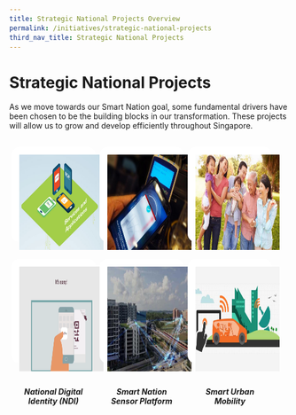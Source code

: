 ```yaml
---
title: Strategic National Projects Overview
permalink: /initiatives/strategic-national-projects
third_nav_title: Strategic National Projects
---
```


# Strategic National Projects

As we move towards our Smart Nation goal, some fundamental drivers have been chosen to be the building blocks in our transformation. These projects will allow us to grow and develop efficiently throughout Singapore. 

<style>
/*--------------------------------------------------------------
CODE FROM MSE: START OF policies PAGE CARDS FLEXBOX LAYOUT AND STYLES
--------------------------------------------------------------*/

/* refrain from using pure img selector as it changes the MSE logo size */
#policies-container > section > div > a > img {
	display: block;
	border: 0;
	width: 100%;
    height: 100%;
    padding: 1em;
    border-radius: 15px 15px 0px 0px;
}

.card {
    flex: 1 0 500px;
    box-sizing: border-box;
    margin: 1rem .25em;
	background: white;
    margin-bottom: 1em;
    /* border: 0.13em solid rgba(0,0,0,.2); */
    border-radius: 15px;
    /* box-shadow: 2px 2px 6px 0px  rgba(0,0,0,0.3); */
}

.card a {
  color: inherit;
  text-decoration: none; /* no underline */
}

.card-content h6 {
	padding: .5em;
	margin-top: 0.5em;
	margin-bottom: .5em;
    font-weight: bold;
    color: inherit;
    text-decoration: none;
}

.card:hover {
    transition: all 0.0s ease-out;
    box-shadow: 0px 4px 8px rgba(38, 38, 38, 0.2);
    /* top: -4px; */
    border: 2px solid #cccccc;
    background-color: white;
    margin-top: 0.5em;
	margin-bottom: .5em;
  }

.card a:hover {
  color: black;
  text-decoration: none; /* no underline */
}

/* Flexbox stuff */

.cards {
    display: flex;
    flex-wrap: wrap;
    margin: 0 auto;
    /* padding: 0 1em; */
    text-align: center;
 }

@media screen and (min-width: 40em) {
    .card {
       max-width: calc(50% -  1em);
    }
}

@media screen and (min-width: 60em) {
    .card {
        max-width: calc(33% - 1em);
    }
}

@media screen and (min-width: 52em) {
    .img {
        max-width: 52em;
    }
}

@media screen and (max-width : 480px) {
	.card { 
        max-width: 100%; }
}

/*--------------------------------------------------------------
CODE FROM MSE: END OF policies PAGE CARDS FLEXBOX LAYOUT AND STYLES
--------------------------------------------------------------*/
</style>

<main id="policies-container">
<section class="cards">
    <div class="card">
        <a href="/initiatives/strategic-national-projects/codex">
                <img src="/images/initiatives/overview-pages/codex.png">
            <div class="card-content">
                <h6>CODEX</h6>
            </div><!-- .card-content -->
        </a>
    </div><!-- .card -->
        <div class="card">
        <a href="/initiatives/strategic-national-projects/e-payments">
                <img src="/images/initiatives/overview-pages/e-payments.png">
            <div class="card-content">
                <h6>E-Payments</h6>
            </div><!-- .card-content -->
        </a>
    </div><!-- .card -->
    <div class="card">
        <a href="/initiatives/strategic-national-projects/lifesg">
                <img src="/images/initiatives/overview-pages/LifeSG.png">
            <div class="card-content">
                <h6>LifeSG</h6>
            </div><!-- .card-content -->
        </a>
    </div><!-- .card -->
    <div class="card">
        <a href="/initiatives/strategic-national-projects/national-digital-identity">
                <img src="/images/initiatives/overview-pages/national-digital-identity.png">
            <div class="card-content">
                <h6>National Digital Identity (NDI)</h6>
            </div><!-- .card-content -->
        </a>
    </div><!-- .card -->
    <div class="card">
        <a href="/initiatives/strategic-national-projects/smart-nation-sensor-platform">
                <img src="/images/initiatives/overview-pages/smart-nation-sensor-platform.png">
            <div class="card-content">
                <h6>Smart Nation Sensor Platform</h6>
            </div><!-- .card-content -->
        </a>
    </div><!-- .card -->
    <div class="card">
        <a href="/initiatives/strategic-national-projects/smart-urban-mobility">
                <img src="/images/initiatives/overview-pages/smart-urban-mobility.png">
            <div class="card-content">
                <h6>Smart Urban Mobility</h6>
            </div><!-- .card-content -->
        </a>
    </div><!-- .card -->
</section><!-- .cards -->



</main>

